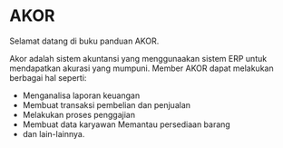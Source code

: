 # AKOR

<!-- This is a small sample book to give you a feel for how book content is
structured.
It shows off a few of the major file types, as well as some sample content.
It does not go in-depth into any particular topic - check out [the Jupyter Book documentation](https://jupyterbook.org) for more information. -->

Selamat datang di buku panduan AKOR.

Akor adalah sistem akuntansi yang menggunaakan sistem ERP untuk mendapatkan akurasi yang mumpuni. Member AKOR dapat melakukan berbagai hal seperti:

* Menganalisa laporan keuangan 
* Membuat transaksi pembelian dan penjualan 
* Melakukan proses penggajian 
* Membuat data karyawan Memantau persediaan barang
* dan lain-lainnya.

```{tableofcontents}
```
